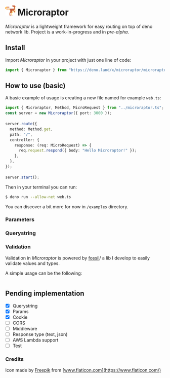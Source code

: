 # ![](https://raw.githubusercontent.com/matteocrippa/microraptor/master/.github/velociraptor.png) Microraptor

_Microraptor_ is a lightweight framework for easy routing on top of deno network lib.
Project is a work-in-progress and in _pre-alpha_.

## Install

Import _Microraptor_ in your project with just one line of code:

```ts
import { Microraptor } from "https://deno.land/x/microraptor/microraptor.ts";
```

## How to use (basic)

A basic example of usage is creating a new file named for example `web.ts`:

```ts
import { Microraptor, Method, MicroRequest } from "../microraptor.ts";
const server = new Microraptor({ port: 3000 });

server.route({
  method: Method.get,
  path: "/",
  controller: {
    response: (req: MicroRequest) => {
      req.request.respond({ body: "Hello Microraptor!" });
    },
  },
});

server.start();
```

Then in your terminal you can run:

```bash
$ deno run --allow-net web.ts
```

You can discover a bit more for now in `/examples` directory.

### Parameters

### Querystring

### Validation

Validation in _Microraptor_ is powered by [fossil](https://deno.land/x/fossil)/ a lib I develop to easily validate values and types.

A simple usage can be the following:

```ts
```

## Pending implementation

- [x] Querystring
- [x] Params
- [x] Cookie
- [ ] CORS
- [ ] Middleware
- [ ] Response type (text, json)
- [ ] AWS Lambda support
- [ ] Test

### Credits

Icon made by [Freepik](https://www.flaticon.com/authors/freepik) from [www.flaticon.com](https://www.flaticon.com/)
